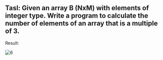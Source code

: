 ## Tasl: Given an array B (NxM) with elements of integer type. Write a program to calculate the number of elements of an array that is a multiple of 3.

Result: 

![6](https://github.com/demurre/CPPLearning/assets/117121382/2eedf3d3-21c4-490f-a5c5-46c955252d16)
